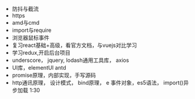 - 防抖与截流
- https
- amd与cmd
- import与require
- 浏览器鼠标事件
- 复习react基础+高级，看官方文档，与vuejs对比学习
- 学习redux,开启后台项目
- underscore， jquery, lodash通用工具库， axios 
- UI库，elementUI antd
- promise原理，内部实现，手写源码 
- http通讯原理， 设计模式， bind原理， e 事件对象，es5语法， import()异步加载 1:30